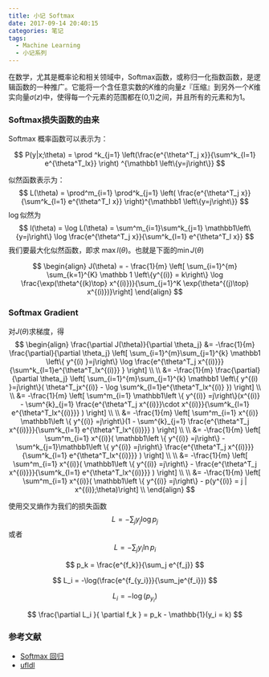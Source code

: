 ```yaml
---
title: 小记 Softmax 
date: 2017-09-14 20:40:15
categories: 笔记
tags:
  - Machine Learning
  - 小记系列
---
```


在数学，尤其是概率论和相关领域中，Softmax函数，或称归一化指数函数，是逻辑函数的一种推广。它能将一个含任意实数的$K$维的向量$z$『压缩』到另外一个$K$维实向量$\sigma(z)$中，使得每一个元素的范围都在(0,1)之间，并且所有的元素和为$1$。<!--more-->

### Softmax损失函数的由来

Softmax 概率函数可以表示为：


$$
P(y|x;\theta) = \prod ^k_{j=1} \left(\frac{e^{\theta^T_j x}}{\sum^k_{l=1} e^{\theta^T_lx}} \right) ^{\mathbb1 \left\{y=j\right\}}
$$


似然函数表示为：
$$
L(\theta) = \prod^m_{i=1} \prod^k_{j=1} \left(  \frac{e^{\theta^T_j x}}{\sum^k_{l=1} e^{\theta^T_l x}} \right)^{\mathbb1 \left\{y=j\right\}}
$$
$\log$似然为
$$
l(\theta) = \log L(\theta) = \sum^m_{i=1}\sum^k_{j=1} \mathbb1\left\{y=j\right\} \log \frac{e^{\theta^T_j x}}{\sum^k_{l=1} e^{\theta^T_l x}}
$$
我们要最大化似然函数，即求 $\max l(\theta)$。也就是下面的$\min J(\theta)$


$$
\begin{align}
J(\theta) = - \frac{1}{m} \left[ \sum_{i=1}^{m} \sum_{k=1}^{K} \mathbb 1 \left\{y^{(i)} = k\right\} \log \frac{\exp(\theta^{(k)\top} x^{(i)})}{\sum_{j=1}^K \exp(\theta^{(j)\top} x^{(i)})}\right]
\end{align}
$$
### Softmax Gradient

对$J(\theta)$求梯度，得
$$
\begin{align}
\frac{\partial J(\theta)}{\partial \theta_j}  &= -\frac{1}{m} \frac{\partial}{\partial \theta_j} \left[  \sum_{i=1}^{m}\sum_{j=1}^{k} \mathbb1 \left\{  y^{(i) }=j\right\} \log \frac{e^{\theta^T_j x^{(i)}}}{\sum^k_{l=1}e^{\theta^T_lx^{(i)}} }    \right] \\
\\ &= -\frac{1}{m} \frac{\partial}{\partial \theta_j} \left[  \sum_{i=1}^{m}\sum_{j=1}^{k} \mathbb1 \left\{  y^{(i) }=j\right\}( \theta^T_jx^{(i)} - \log \sum^k_{l=1}e^{\theta^T_lx^{(i)} })    \right] \\
\\ &= -\frac{1}{m} \left[  \sum^m_{i=1} \mathbb1\left \{ y^{(i)} =j\right\}(x^{(i)} - \sum^{k}_{j=1} \frac{e^{\theta^T_j x^{(i)}}\cdot x^{(i)}}{\sum^k_{l=1} e^{\theta^T_lx^{(i)}}} ) \right] \\
\\ &= -\frac{1}{m} \left[  \sum^m_{i=1} x^{(i)} \mathbb1\left \{ y^{(i)} =j\right\}(1 - \sum^{k}_{j=1} \frac{e^{\theta^T_j x^{(i)}}}{\sum^k_{l=1} e^{\theta^T_lx^{(i)}}} ) \right] \\
\\ &= -\frac{1}{m} \left[  \sum^m_{i=1} x^{(i)}( \mathbb1\left \{ y^{(i)} =j\right\} -\sum^k_{j=1}\mathbb1\left \{ y^{(i)} =j\right\}  \frac{e^{\theta^T_j x^{(i)}}}{\sum^k_{l=1} e^{\theta^T_lx^{(i)}}} ) \right] \\
\\ &= -\frac{1}{m} \left[  \sum^m_{i=1} x^{(i)}( \mathbb1\left \{ y^{(i)} =j\right\} -  \frac{e^{\theta^T_j x^{(i)}}}{\sum^k_{l=1} e^{\theta^T_lx^{(i)}}} ) \right] \\
\\ &= -\frac{1}{m} \left[  \sum^m_{i=1} x^{(i)}( \mathbb1\left \{ y^{(i)} =j\right\} -  p(y^{(i)} = j | x^{(i)};\theta)\right] \\
\end{align}
$$




使用交叉熵作为我们的损失函数
$$
L = -\sum_j y_j\log p_j
$$
或者
$$
L = -\sum_jy_i \ln p_i
$$



$$
p_k = \frac{e^{f_k}}{\sum_j e^{f_j}}
$$

$$
L_i = -\log(\frac{e^{f_{y_i}}}{\sum_je^{f_i}})
$$

$$
L_i = -\log(p_{y_i})
$$

$$
\frac{\partial L_i }{ \partial f_k } = p_k - \mathbb{1}(y_i = k)
$$

### 参考文献

- [Softmax 回归](http://blog.csdn.net/u012328159/article/details/72155874)
- [ufldl](http://ufldl.stanford.edu/tutorial/supervised/SoftmaxRegression/)